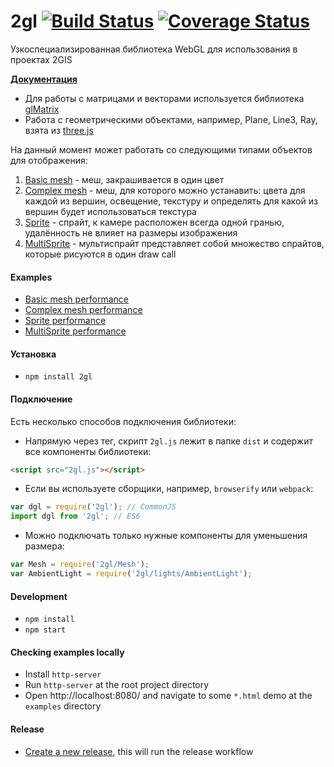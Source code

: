 # 2gl [![Build Status](https://travis-ci.org/2gis/2gl.svg?branch=master)](https://travis-ci.org/2gis/2gl) [![Coverage Status](https://coveralls.io/repos/2gis/2gl/badge.svg?branch=master&service=github)](https://coveralls.io/github/2gis/2gl?branch=master)
Узкоспециализированная библиотека WebGL для использования в проектах 2GIS

**[Документация](https://2gis.github.io/2gl/docs)**

* Для работы с матрицами и векторами используется библиотека [glMatrix](http://glmatrix.net/)
* Работа с геометрическими объектами, например, Plane, Line3, Ray, взята из [three.js](http://threejs.org/)

На данный момент может работать со следующими типами объектов для отображения:

1. [Basic mesh](https://2gis.github.io/2gl/docs/BasicMeshMaterial.html) - меш, закрашивается в один цвет
2. [Complex mesh](https://2gis.github.io/2gl/docs/ComplexMeshMaterial.html) - меш, для которого можно устанавить: цвета для каждой из вершин, освещение, текстуру и определять для какой из вершин будет использоваться текстура
3. [Sprite](https://2gis.github.io/2gl/docs/Sprite.html) - спрайт, к камере расположен всегда одной гранью, удалённость не влияет на размеры изображения
4. [MultiSprite](https://2gis.github.io/2gl/docs/MultiSprite.html) - мультиспрайт представляет собой множество спрайтов, которые рисуются в один draw call

#### Examples
* [Basic mesh performance](https://2gis.github.io/2gl/examples/basicMeshPerformance)
* [Complex mesh performance](https://2gis.github.io/2gl/examples/complexMeshPerformance)
* [Sprite performance](https://2gis.github.io/2gl/examples/spritePerformance)
* [MultiSprite performance](https://2gis.github.io/2gl/examples/multiSpritePerformance)

#### Установка
* `npm install 2gl`

#### Подключение
Есть несколько способов подключения библиотеки:
* Напрямую через тег, скрипт `2gl.js` лежит в папке `dist` и содержит все компоненты библиотеки:
```html
<script src="2gl.js"></script>
```
* Если вы используете сборщики, например, `browserify` или `webpack`:
```js
var dgl = require('2gl'); // CommonJS
import dgl from '2gl'; // ES6
```
* Можно подключать только нужные компоненты для уменьшения размера:
```js
var Mesh = require('2gl/Mesh');
var AmbientLight = require('2gl/lights/AmbientLight');
```

#### Development
* `npm install`
* `npm start`

#### Checking examples locally
* Install `http-server`
* Run `http-server` at the root project directory
* Open http://localhost:8080/ and navigate to some `*.html` demo at the `examples` directory

#### Release
* [Create a new release](https://github.com/2gis/2gl/releases), this will run the release workflow
